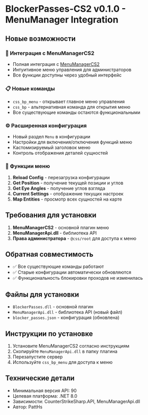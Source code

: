 # BlockerPasses-CS2 v0.1.0 - MenuManager Integration

## Новые возможности

### 🎯 Интеграция с MenuManagerCS2
- Полная интеграция с [MenuManagerCS2](https://github.com/NickFox007/MenuManagerCS2)
- Интуитивное меню управления для администраторов
- Все функции доступны через удобный интерфейс

### 📋 Новые команды
- `css_bp_menu` - открывает главное меню управления
- `css_bp` - альтернативная команда для открытия меню
- Все существующие команды остаются функциональными

### ⚙️ Расширенная конфигурация
- Новый раздел `Menu` в конфигурации
- Настройки для включения/отключения функций меню
- Кастомизируемый заголовок меню
- Контроль отображения деталей сущностей

### 🔧 Функции меню
1. **Reload Config** - перезагрузка конфигурации
2. **Get Position** - получение текущей позиции и углов
3. **Get Eye Angles** - получение углов взгляда
4. **Current Settings** - отображение текущих настроек
5. **Map Entities** - просмотр всех сущностей на карте

## Требования для установки

1. **MenuManagerCS2** - основной плагин меню
2. **MenuManagerApi.dll** - библиотека API
3. **Права администратора** - `@css/root` для доступа к меню

## Обратная совместимость

- ✅ Все существующие команды работают
- ✅ Старые конфигурации автоматически обновляются
- ✅ Функциональность блокировки проходов не изменилась

## Файлы для установки

- `BlockerPasses.dll` - основной плагин
- `MenuManagerApi.dll` - библиотека API (новый файл)
- `blocker_passes.json` - конфигурация (обновлена)

## Инструкции по установке

1. Установите MenuManagerCS2 согласно инструкциям
2. Скопируйте `MenuManagerApi.dll` в папку плагина
3. Перезапустите сервер
4. Используйте `css_bp_menu` для доступа к меню

## Технические детали

- Минимальная версия API: 90
- Целевая платформа: .NET 8.0
- Зависимости: CounterStrikeSharp.API, MenuManagerApi.dll
- Автор: PattHs
